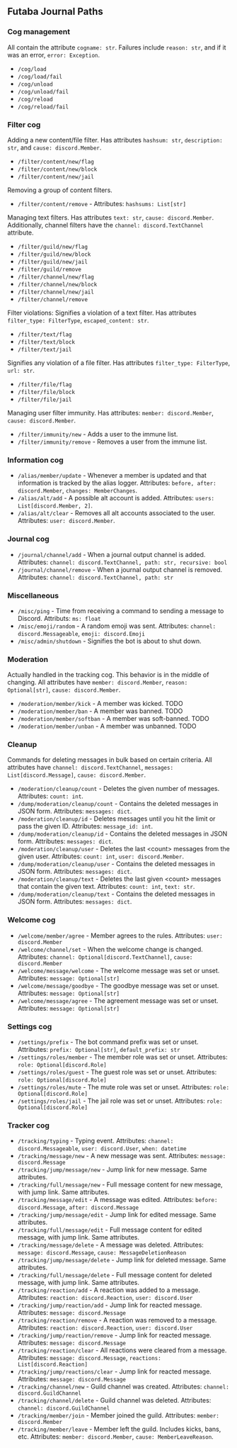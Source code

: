 ## Futaba Journal Paths
### Cog management
All contain the attribute `cogname: str`. Failures include `reason: str`, and if it was an error, `error: Exception`.
* `/cog/load`
* `/cog/load/fail`
* `/cog/unload`
* `/cog/unload/fail`
* `/cog/reload`
* `/cog/reload/fail`

### Filter cog
Adding a new content/file filter. Has attributes `hashsum: str`, `description: str`, and `cause: discord.Member`.
* `/filter/content/new/flag`
* `/filter/content/new/block`
* `/filter/content/new/jail`

Removing a group of content filters.
* `/filter/content/remove` - Attributes: `hashsums: List[str]`

Managing text filters. Has attributes `text: str`, `cause: discord.Member`.
Additionally, channel filters have the `channel: discord.TextChannel` attribute.
* `/filter/guild/new/flag`
* `/filter/guild/new/block`
* `/filter/guild/new/jail`
* `/filter/guild/remove`
* `/filter/channel/new/flag`
* `/filter/channel/new/block`
* `/filter/channel/new/jail`
* `/filter/channel/remove`

Filter violations:
Signifies a violation of a text filter. Has attributes `filter_type: FilterType`, `escaped_content: str`.
* `/filter/text/flag`
* `/filter/text/block`
* `/filter/text/jail`

Signifies any violation of a file filter. Has attributes `filter_type: FilterType`, `url: str`.
* `/filter/file/flag`
* `/filter/file/block`
* `/filter/file/jail`

Managing user filter immunity. Has attributes: `member: discord.Member`, `cause: discord.Member`.
* `/filter/immunity/new` - Adds a user to the immune list.
* `/filter/immunity/remove` - Removes a user from the immune list.

### Information cog
* `/alias/member/update` - Whenever a member is updated and that information is tracked by the alias logger. Attributes: `before, after: discord.Member`, `changes: MemberChanges`.
* `/alias/alt/add` - A possible alt account is added. Attributes: `users: List[discord.Member, 2]`.
* `/alias/alt/clear` - Removes all alt accounts associated to the user. Attributes: `user: discord.Member`.

### Journal cog
* `/journal/channel/add` - When a journal output channel is added. Attributes: `channel: discord.TextChannel, path: str, recursive: bool`
* `/journal/channel/remove` - When a journal output channel is removed. Attributes: `channel: discord.TextChannel, path: str`

### Miscellaneous
* `/misc/ping` - Time from receiving a command to sending a message to Discord. Attributs: `ms: float`
* `/misc/emoji/random` - A random emoji was sent. Attributes: `channel: discord.Messageable`, `emoji: discord.Emoji`
* `/misc/admin/shutdown` - Signifies the bot is about to shut down.

### Moderation
Actually handled in the tracking cog. This behavior is in the middle of changing.
All attributes have `member: discord.Member`, `reason: Optional[str]`, `cause: discord.Member`.
* `/moderation/member/kick` - A member was kicked. TODO
* `/moderation/member/ban` - A member was banned. TODO
* `/moderation/member/softban` - A member was soft-banned. TODO
* `/moderation/member/unban` - A member was unbanned. TODO

### Cleanup
Commands for deleting messages in bulk based on certain criteria.
All attributes have `channel: discord.TextChannel`, `messages: List[discord.Message]`, `cause: discord.Member`.
* `/moderation/cleanup/count` - Deletes the given number of messages. Attributes: `count: int`.
* `/dump/moderation/cleanup/count` - Contains the deleted messages in JSON form. Attributes: `messages: dict`.
* `/moderation/cleanup/id` - Deletes messages until you hit the limit or pass the given ID. Attributes: `message_id: int`.
* `/dump/moderation/cleanup/id` - Contains the deleted messages in JSON form. Attributes: `messages: dict`.
* `/moderation/cleanup/user` - Deletes the last &lt;count&gt; messages from the given user. Attributes: `count: int`, `user: discord.Member`.
* `/dump/moderation/cleanup/user` - Contains the deleted messages in JSON form. Attributes: `messages: dict`.
* `/moderation/cleanup/text` - Deletes the last given &lt;count&gt; messages that contain the given text. Attributes: `count: int`, `text: str`.
* `/dump/moderation/cleanup/text` - Contains the deleted messages in JSON form. Attributes: `messages: dict`.

### Welcome cog
* `/welcome/member/agree` - Member agrees to the rules. Attributes: `user: discord.Member`
* `/welcome/channel/set` - When the welcome change is changed. Attributes: `channel: Optional[discord.TextChannel]`, `cause: discord.Member`
* `/welcome/message/welcome` - The welcome message was set or unset. Attributes: `message: Optional[str]`
* `/welcome/message/goodbye` - The goodbye message was set or unset. Attributes: `message: Optional[str]`
* `/welcome/message/agree` - The agreement message was set or unset. Attributes: `message: Optional[str]`

### Settings cog
* `/settings/prefix` - The bot command prefix was set or unset. Attributes: `prefix: Optional[str]`, `default_prefix: str`
* `/settings/roles/member` - The member role was set or unset. Attributes: `role: Optional[discord.Role]`
* `/settings/roles/guest` - The guest role was set or unset. Attributes: `role: Optional[discord.Role]`
* `/settings/roles/mute` - The mute role was set or unset. Attributes: `role: Optional[discord.Role]`
* `/settings/roles/jail` - The jail role was set or unset. Attributes: `role: Optional[discord.Role]`

### Tracker cog
* `/tracking/typing` - Typing event. Attributes: `channel: discord.Messageable`, `user: discord.User`, `when: datetime`
* `/tracking/message/new` - A new message was sent. Attributes: `message: discord.Message`
* `/tracking/jump/message/new` - Jump link for new message. Same attributes.
* `/tracking/full/message/new` - Full message content for new message, with jump link. Same attributes.
* `/tracking/message/edit` - A message was edited. Attributes: `before: discord.Message`, `after: discord.Message`
* `/tracking/jump/message/edit` - Jump link for edited message. Same attributes.
* `/tracking/full/message/edit` - Full message content for edited message, with jump link. Same attributes.
* `/tracking/message/delete` - A message was deleted. Attributes: `message: discord.Message`, `cause: MessageDeletionReason`
* `/tracking/jump/message/delete` - Jump link for deleted message. Same attributes.
* `/tracking/full/message/delete` - Full message content for deleted message, with jump link. Same attributes.
* `/tracking/reaction/add` - A reaction was added to a message. Attributes: `reaction: discord.Reaction`, `user: discord.User`
* `/tracking/jump/reaction/add` - Jump link for reacted message. Attributes: `message: discord.Message`
* `/tracking/reaction/remove` - A reaction was removed to a message. Attributes: `reaction: discord.Reaction`, `user: discord.User`
* `/tracking/jump/reaction/remove` - Jump link for reacted message. Attributes: `message: discord.Message`
* `/tracking/reaction/clear` - All reactions were cleared from a message. Attributes: `message: discord.Message`, `reactions: List[discord.Reaction]`
* `/tracking/jump/reactions/clear` - Jump link for reacted message. Attributes: `message: discord.Message`
* `/tracking/channel/new` - Guild channel was created. Attributes: `channel: discord.GuildChannel`
* `/tracking/channel/delete` - Guild channel was deleted. Attributes: `channel: discord.GuildChannel`
* `/tracking/member/join` - Member joined the guild. Attributes: `member: discord.Member`
* `/tracking/member/leave` - Member left the guild. Includes kicks, bans, etc. Attributes: `member: discord.Member`, `cause: MemberLeaveReason`.
